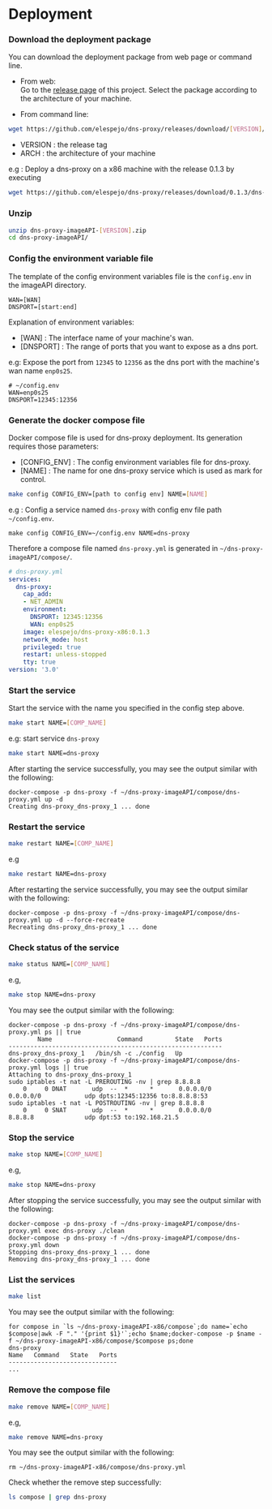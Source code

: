 # Deployment

### Download the deployment package
    
You can download the deployment package from web page or command line.

* From web:  
Go to the [release page](https://github.com/elespejo/dns-proxy/releases) of this project. Select the package according to the architecture of your machine.

* From command line:  
```bash
wget https://github.com/elespejo/dns-proxy/releases/download/[VERSION]/dns-proxy-imageAPI-[VERSION].zip
```
  * VERSION : the release tag  
  * ARCH : the architecture of your machine 

  e.g : Deploy a dns-proxy on a x86 machine with the release 0.1.3 by executing
  ```bash
  wget https://github.com/elespejo/dns-proxy/releases/download/0.1.3/dns-proxy-x86-0.1.3.zip
  ```

### Unzip

```bash
unzip dns-proxy-imageAPI-[VERSION].zip
cd dns-proxy-imageAPI/
```

### Config the environment variable file

The template of the config environment variables file is the `config.env` in the imageAPI directory.
```env
WAN=[WAN]
DNSPORT=[start:end]
```
Explanation of environment variables:
* [WAN] : The interface name of your machine's wan.
* [DNSPORT] : The range of ports that you want to expose as a dns port.

e.g: Expose the port from `12345` to `12356` as the dns port with the machine's wan name `enp0s25`.
```env
# ~/config.env
WAN=enp0s25
DNSPORT=12345:12356
```

### Generate the docker compose file

Docker compose file is used for dns-proxy deployment. Its generation requires those parameters:
* [CONFIG_ENV] : The config environment variables file for dns-proxy.
* [NAME] : The name for one dns-proxy service which is used as mark for control.

```bash
make config CONFIG_ENV=[path to config env] NAME=[NAME]
```

e.g : Config a service named `dns-proxy` with config env file path `~/config.env`.
```
make config CONFIG_ENV=~/config.env NAME=dns-proxy
```
Therefore a compose file named `dns-proxy.yml` is generated in `~/dns-proxy-imageAPI/compose/`.
```yaml
# dns-proxy.yml
services:
  dns-proxy:
    cap_add:
    - NET_ADMIN
    environment:
      DNSPORT: 12345:12356
      WAN: enp0s25
    image: elespejo/dns-proxy-x86:0.1.3
    network_mode: host
    privileged: true
    restart: unless-stopped
    tty: true
version: '3.0'
```

### Start the service
Start the service with the name you specified in the config step above.
```bash 
make start NAME=[COMP_NAME]
```
e.g: start service `dns-proxy`
```bash
make start NAME=dns-proxy
```
After starting the service successfully, you may see the output similar with the following: 
```
docker-compose -p dns-proxy -f ~/dns-proxy-imageAPI/compose/dns-proxy.yml up -d
Creating dns-proxy_dns-proxy_1 ... done
```

### Restart the service
```bash
make restart NAME=[COMP_NAME]
```
e.g
```bash
make restart NAME=dns-proxy
```
After restarting the service successfully, you may see the output similar with the following:
```
docker-compose -p dns-proxy -f ~/dns-proxy-imageAPI/compose/dns-proxy.yml up -d --force-recreate
Recreating dns-proxy_dns-proxy_1 ... done
```

### Check status of the service
```bash
make status NAME=[COMP_NAME]
```
e.g,
```bash
make stop NAME=dns-proxy
```

You may see the output similar with the following:
```
docker-compose -p dns-proxy -f ~/dns-proxy-imageAPI/compose/dns-proxy.yml ps || true
        Name                  Command         State   Ports
-----------------------------------------------------------
dns-proxy_dns-proxy_1   /bin/sh -c ./config   Up
docker-compose -p dns-proxy -f ~/dns-proxy-imageAPI/compose/dns-proxy.yml logs || true
Attaching to dns-proxy_dns-proxy_1
sudo iptables -t nat -L PREROUTING -nv | grep 8.8.8.8
    0     0 DNAT       udp  --  *      *       0.0.0.0/0            0.0.0.0/0            udp dpts:12345:12356 to:8.8.8.8:53
sudo iptables -t nat -L POSTROUTING -nv | grep 8.8.8.8
    0     0 SNAT       udp  --  *      *       0.0.0.0/0            8.8.8.8              udp dpt:53 to:192.168.21.5
```

### Stop the service
```bash
make stop NAME=[COMP_NAME]
```
e.g,
```bash
make stop NAME=dns-proxy
```
After stopping the service successfully, you may see the output similar with the following:
```
docker-compose -p dns-proxy -f ~/dns-proxy-imageAPI/compose/dns-proxy.yml exec dns-proxy ./clean
docker-compose -p dns-proxy -f ~/dns-proxy-imageAPI/compose/dns-proxy.yml down
Stopping dns-proxy_dns-proxy_1 ... done
Removing dns-proxy_dns-proxy_1 ... done
```

### List the services
```bash
make list
```
You may see the output similar with the following:
```
for compose in `ls ~/dns-proxy-imageAPI-x86/compose`;do name=`echo $compose|awk -F "." '{print $1}'`;echo $name;docker-compose -p $name -f ~/dns-proxy-imageAPI-x86/compose/$compose ps;done
dns-proxy
Name   Command   State   Ports
------------------------------
...
```

### Remove the compose file
```bash
make remove NAME=[COMP_NAME]
```
e.g,
```bash
make remove NAME=dns-proxy
```
You may see the output similar with the following:
```
rm ~/dns-proxy-imageAPI-x86/compose/dns-proxy.yml
```
Check whether the remove step successfully:
```bash
ls compose | grep dns-proxy
```

